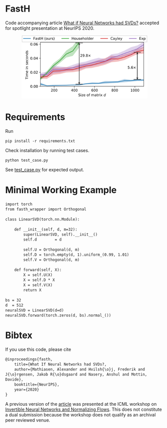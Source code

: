# FastH
Code accompanying article <a href="https://arxiv.org/abs/2009.13977" target="_blank">What if Neural Networks had SVDs?</a> accepted for spotlight presentation at NeurIPS 2020. 

<p align="center">
<img src="plot.png" width="400px" height="200px" >
</p>

# Requirements 
Run 
```
pip install -r requirements.txt
```
Check installation by running test cases. 
```
python test_case.py
```

See <a target="_blank" href="test_case.py">test_case.py</a> for expected output.


# Minimal Working Example 

```
import torch
from fasth_wrapper import Orthogonal 

class LinearSVD(torch.nn.Module): 

	def __init__(self, d, m=32): 
		super(LinearSVD, self).__init__()
		self.d		  = d

		self.U = Orthogonal(d, m)
		self.D = torch.empty(d, 1).uniform_(0.99, 1.01)
		self.V = Orthogonal(d, m)

	def forward(self, X):
		X = self.U(X)
		X = self.D * X 
		X = self.V(X)
		return X 

bs = 32
d  = 512
neuralSVD = LinearSVD(d=d)
neuralSVD.forward(torch.zeros(d, bs).normal_())
```

# Bibtex
If you use this code, please cite 
```
@inproceedings{fasth,
    title={What If Neural Networks had SVDs?,
    author={Mathiasen, Alexander and Hvilsh{\o}j, Frederik and J{\o}rgensen, Jakob R{\o}dsgaard and Nasery, Anshul and Mottin, Davide},
    booktitle={NeurIPS},
    year={2020}
}
```
A previous version of the <a href="https://invertibleworkshop.github.io/accepted_papers/pdfs/10.pdf" target="_blank">article</a> was presented at the ICML workshop on <a target="_blank" href="https://invertibleworkshop.github.io/">Invertible Neural Networks and Normalizing Flows</a>. This does not constitute a dual submission because the workshop does not qualify as an archival peer reviewed venue.
